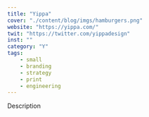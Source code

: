 ```yaml
---
title: "Yippa"
cover: "./content/blog/imgs/hamburgers.png"
website: "https://yippa.com/"
twit: "https://twitter.com/yippadesign"
inst: ""
category: "Y"
tags:
    - small
    - branding
    - strategy
    - print
    - engineering
---
```


Description
